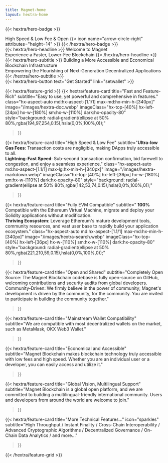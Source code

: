 ```yaml
---
title: Magnet-home
layout: hextra-home
---
```


{{< hextra/hero-badge >}}
  <div class="hx-w-2 hx-h-2 hx-rounded-full hx-bg-primary-400"></div>
  <span>High Speed & Low Fee & Open</span>
  {{< icon name="arrow-circle-right" attributes="height=14" >}}
{{< /hextra/hero-badge >}}

<div class="hx-mt-6 hx-mb-6">
{{< hextra/hero-headline >}}
  Welcome to Magnet&nbsp;<br class="sm:hx-block hx-hidden" />Experience a Faster, Lower-Fee Blockchain
{{< /hextra/hero-headline >}}
</div>

<div class="hx-mb-12">
{{< hextra/hero-subtitle >}}
  Building a More Accessible and Economical Blockchain Infrastructure&nbsp;<br class="sm:hx-block hx-hidden" />Empowering the Flourishing of Next-Generation Decentralized Applications
{{< /hextra/hero-subtitle >}}
</div>

<div class="hx-mb-6">
{{< hextra/hero-button text="Get Started" link="setwallet" >}}
</div>

<div class="hx-mt-6"></div>

{{< hextra/feature-grid >}}
  {{< hextra/feature-card
    title="Fast and Feature-Rich"
    subtitle="Easy to use, yet powerful and comprehensive in features."
    class="hx-aspect-auto md:hx-aspect-[1.1/1] max-md:hx-min-h-[340px]"
    image="/images/hextra-doc.webp"
    imageClass="hx-top-[40%] hx-left-[24px] hx-w-[180%] sm:hx-w-[110%] dark:hx-opacity-80"
    style="background: radial-gradient(ellipse at 50% 80%,rgba(194,97,254,0.15),hsla(0,0%,100%,0));"
  >}}
  
  {{< hextra/feature-card
    title="High Speed & Low Fee"
    subtitle="**Ultra-low Gas Fees**: Transaction costs are negligible, making DApps truly accessible to all.<br> **Lightning-Fast Speed**: Sub-second transaction confirmation, bid farewell to congestion, and enjoy a seamless experience."
    class="hx-aspect-auto md:hx-aspect-[1.1/1] max-lg:hx-min-h-[340px]"
    image="/images/hextra-markdown.webp"
    imageClass="hx-top-[40%] hx-left-[36px] hx-w-[180%] sm:hx-w-[110%] dark:hx-opacity-80"
    style="background: radial-gradient(ellipse at 50% 80%,rgba(142,53,74,0.15),hsla(0,0%,100%,0));"
  >}}
  
  {{< hextra/feature-card
    title="Fully EVM Compatible"
    subtitle=" **100%** Compatible with the Ethereum Virtual Machine, migrate and deploy your Solidity applications without modification.<br> **Thriving Ecosystem**: Leverage Ethereum's mature development tools, community resources, and vast user base to rapidly build your application ecosystem."
    class="hx-aspect-auto md:hx-aspect-[1.1/1] max-md:hx-min-h-[340px]"
    image="/images/hextra-search.webp"
    imageClass="hx-top-[40%] hx-left-[36px] hx-w-[110%] sm:hx-w-[110%] dark:hx-opacity-80"
    style="background: radial-gradient(ellipse at 50% 80%,rgba(221,210,59,0.15),hsla(0,0%,100%,0));"
  >}}
  
  {{< hextra/feature-card
    title="Open and Shared"
    subtitle="Completely Open Source: The Magnet Blockchain codebase is fully open-source on GitHub, welcoming contributions and security audits from global developers.<br> Community-Driven: We firmly believe in the power of community; Magnet's development is driven by the community, for the community. You are invited to participate in building the community together."
  >}}
  
  {{< hextra/feature-card
    title="Mainstream Wallet Compatibility"
    subtitle="We are compatible with most decentralized wallets on the market, such as MetaMask, OKX Web3 Wallet."
  >}}
  
  {{< hextra/feature-card
    title="Economical and Accessible"
    subtitle="Magnet Blockchain makes blockchain technology truly accessible with low fees and high speed. Whether you are an individual user or a developer, you can easily access and utilize it."
  >}}
  
  {{< hextra/feature-card
    title="Global Vision, Multilingual Support"
    subtitle="Magnet Blockchain is a global open platform, and we are committed to building a multilingual-friendly international community. Users and developers from around the world are welcome to join."
  >}}
  
  {{< hextra/feature-card
    title="More Technical Features..."
    icon="sparkles"
    subtitle="High Throughput / Instant Finality / Cross-Chain Interoperability / Advanced Cryptographic Algorithms / Decentralized Governance / On-Chain Data Analytics / and more…"
  >}}
  
{{< /hextra/feature-grid >}}
